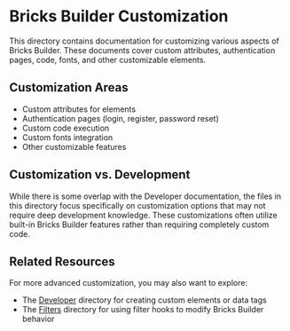 # Bricks Builder Customization

This directory contains documentation for customizing various aspects of Bricks Builder. These documents cover custom attributes, authentication pages, code, fonts, and other customizable elements.

## Customization Areas

- Custom attributes for elements
- Authentication pages (login, register, password reset)
- Custom code execution
- Custom fonts integration
- Other customizable features

## Customization vs. Development

While there is some overlap with the Developer documentation, the files in this directory focus specifically on customization options that may not require deep development knowledge. These customizations often utilize built-in Bricks Builder features rather than requiring completely custom code.

## Related Resources

For more advanced customization, you may also want to explore:

- The [Developer](/docs/developer/) directory for creating custom elements or data tags
- The [Filters](/docs/filters/) directory for using filter hooks to modify Bricks Builder behavior